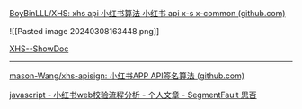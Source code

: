 [BoyBinLLL/XHS: xhs api 小红书算法 小红书 api x-s x-common (github.com)](https://github.com/BoyBinLLL/XHS)

![[Pasted image 20240308163448.png]]

[XHS--ShowDoc](https://www.showdoc.com.cn/2316634563859632)

-----
[mason-Wang/xhs-apisign: 小红书APP API签名算法 (github.com)](https://github.com/mason-Wang/xhs-apisign)


[javascript - 小红书web校验流程分析 - 个人文章 - SegmentFault 思否](https://segmentfault.com/a/1190000042799981)